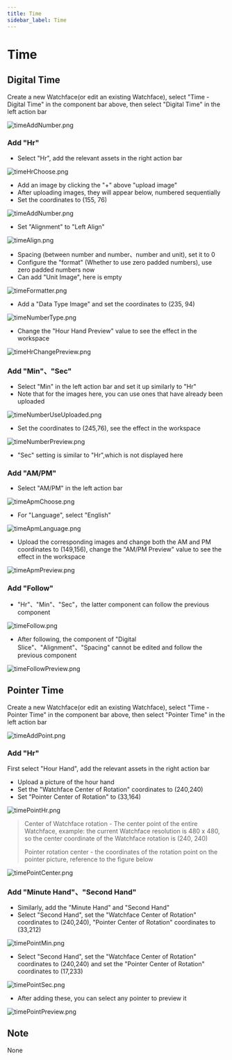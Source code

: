 ```yaml
---
title: Time
sidebar_label: Time
---
```


# Time

## Digital Time

Create a new Watchface(or edit an existing Watchface), select "Time - Digital Time" in the component bar above, then select "Digital Time" in the left action bar

![timeAddNumber.png](/img/docs/guides/tools/watchface/time_add_number_en.png)

### Add "Hr"

- Select "Hr", add the relevant assets in the right action bar

![timeHrChoose.png](/img/docs/guides/tools/watchface/time_hr_choose_en.png)

- Add an image by clicking the "+" above "upload image"
- After uploading images, they will appear below, numbered sequentially
- Set the coordinates to (155, 76)

![timeAddNumber.png](/img/docs/guides/tools/watchface/time_hr_add_number_en.png)

- Set "Alignment" to "Left Align"

![timeAlign.png](/img/docs/guides/tools/watchface/time_align_en.png)


- Spacing (between number and number、number and unit), set it to 0
- Configure the "format" (Whether to use zero padded numbers), use zero padded numbers now
- Can add "Unit Image", here is empty

![timeFormatter.png](/img/docs/guides/tools/watchface/time_formatter_en.png)

- Add a "Data Type Image" and set the coordinates to (235, 94)

![timeNumberType.png](/img/docs/guides/tools/watchface/time_number_type_en.png)

- Change the "Hour Hand Preview" value to see the effect in the workspace

![timeHrChangePreview.png](/img/docs/guides/tools/watchface/time_hr_change_preview_en.png)

### Add "Min"、"Sec"

- Select "Min" in the left action bar and set it up similarly to "Hr"
- Note that for the images here, you can use ones that have already been uploaded

![timeNumberUseUploaded.png](/img/docs/guides/tools/watchface/time_number_use_uploaded_en.png)

- Set the coordinates to (245,76), see the effect in the workspace

![timeNumberPreview.png](/img/docs/guides/tools/watchface/time_number_preview.png)

- "Sec" setting is similar to "Hr",which is not displayed here

### Add "AM/PM"

- Select "AM/PM" in the left action bar

![timeApmChoose.png](/img/docs/guides/tools/watchface/time_apm_choose_en.png)

- For "Language", select "English"

![timeApmLanguage.png](/img/docs/guides/tools/watchface/time_apm_lang_en.png)

- Upload the corresponding images and change both the AM and PM coordinates to (149,156), change the "AM/PM Preview" value to see the effect in the workspace

![timeApmPreview.png](/img/docs/guides/tools/watchface/time_apm_preview_en.png)

### Add "Follow"

- "Hr"、"Min"、"Sec"，the latter component can follow the previous component

![timeFollow.png](/img/docs/guides/tools/watchface/time_follow_en.png)

- After following, the component of "Digital Slice"、"Alignment"、"Spacing" cannot be edited and follow the previous component

![timeFollowPreview.png](/img/docs/guides/tools/watchface/time_follow_preview.png)


## Pointer Time

Create a new Watchface(or edit an existing Watchface), select "Time - Pointer Time" in the component bar above, then select "Pointer Time" in the left action bar

![timeAddPoint.png](/img/docs/guides/tools/watchface/time_point_choose_en.png)

### Add "Hr"

First select "Hour Hand", add the relevant assets in the right action bar

- Upload a picture of the hour hand
- Set the "Watchface Center of Rotation" coordinates to (240,240)
- Set "Pointer Center of Rotation" to (33,164)

![timePointHr.png](/img/docs/guides/tools/watchface/time_point_hr_en.png)

>Center of Watchface rotation - The center point of the entire Watchface, example: the current Watchface resolution is 480 x 480, so the center coordinate of the Watchface rotation is (240, 240)
>
>Pointer rotation center - the coordinates of the rotation point on the pointer picture, reference to the figure below

![timePointCenter.png](/img/docs/guides/tools/watchface/time_point_center.png)

### Add "Minute Hand"、"Second Hand"

- Similarly, add the "Minute Hand" and "Second Hand" 
- Select "Second Hand", set the "Watchface Center of Rotation" coordinates to (240,240), "Pointer Center of Rotation" coordinates to (33,212)

![timePointMin.png](/img/docs/guides/tools/watchface/time_point_min_en.png)

- Select "Second Hand", set the "Watchface Center of Rotation" coordinates to (240,240) and set the "Pointer Center of Rotation" coordinates to (17,233)

![timePointSec.png](/img/docs/guides/tools/watchface/time_point_sec_en.png)

- After adding these, you can select any pointer to preview it 

![timePointPreview.png](/img/docs/guides/tools/watchface/time_point_previw.png)

## Note

None
